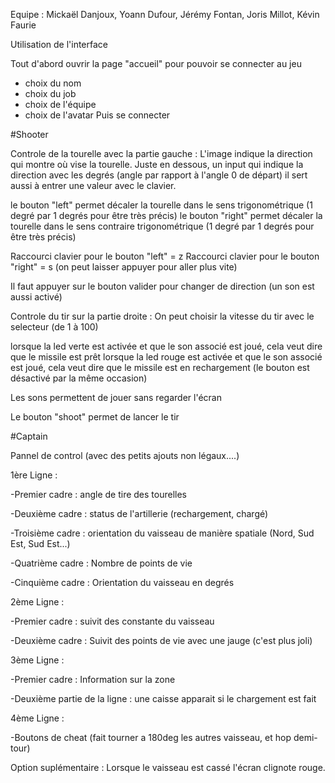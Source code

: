 Equipe : Mickaël Danjoux, Yoann Dufour, Jérémy Fontan, Joris Millot, Kévin Faurie

Utilisation de l'interface

Tout d'abord ouvrir la page "accueil" pour pouvoir se connecter au jeu
 - choix du nom
 - choix du job
 - choix de l'équipe
 - choix de l'avatar
Puis se connecter

#Shooter

Controle de la tourelle avec la partie gauche :
L'image indique la direction qui montre où vise la tourelle.
Juste en dessous, un input qui indique la direction avec les degrés (angle par rapport à l'angle 0 de départ)
il sert aussi à entrer une valeur avec le clavier.

le bouton "left" permet décaler la tourelle dans le sens trigonométrique (1 degré par 1 degrés pour être très précis)
le bouton "right" permet décaler la tourelle dans le sens contraire trigonométrique (1 degré par 1 degrés pour être très précis)

Raccourci clavier pour le bouton "left" = z 
Raccourci clavier pour le bouton "right" = s
(on peut laisser appuyer pour aller plus vite)

Il faut appuyer sur le bouton valider pour changer de direction (un son est aussi activé)

Controle du tir sur la partie droite :
On peut choisir la vitesse du tir avec le selecteur (de 1 à 100)

lorsque la led verte est activée et que le son associé est joué, cela veut dire que le missile est prêt
lorsque la led rouge est activée et que le son associé est joué, cela veut dire que le missile est en rechargement (le bouton est désactivé par la même occasion)

Les sons permettent de jouer sans regarder l'écran

Le bouton "shoot" permet de lancer le tir

#Captain

Pannel de control (avec des petits ajouts non légaux....)

1ère Ligne :

 -Premier cadre : angle de tire des tourelles
 
 -Deuxième cadre : status de l'artillerie (rechargement, chargé)
 
 -Troisième cadre : orientation du vaisseau de manière spatiale (Nord, Sud Est, Sud Est...)
 
 -Quatrième cadre : Nombre de points de vie
 
 -Cinquième cadre : Orientation du vaisseau en degrés
 
 2ème Ligne :
 
 -Premier cadre : suivit des constante du vaisseau
 
 -Deuxième cadre : Suivit des points de vie avec une jauge (c'est plus joli)
 
 3ème Ligne :
 
 -Premier cadre : Information sur la zone 
 
 -Deuxième partie de la ligne : une caisse apparait si le chargement est fait
 
 4ème Ligne : 
 
 -Boutons de cheat (fait tourner a 180deg les autres vaisseau, et hop demi-tour)
 
 Option suplémentaire : Lorsque le vaisseau est cassé l'écran clignote rouge.

